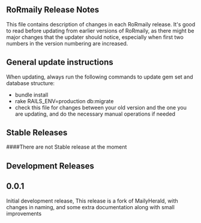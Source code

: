 RoRmaily Release Notes
------------------------

This file contains description of changes in each RoRmaily release. It's good to read before updating from earlier versions of RoRmaily, as there might be major changes that the updater should notice, especially when first two numbers in the version numbering are increased.

General update instructions
---------------------------

When updating, always run the following commands to update gem set and database structure:
 - bundle install
 - rake RAILS_ENV=production db:migrate
 - check this file for changes between your old version and the one you are updating, and do the necessary manual operations if needed

 ## Stable Releases

 ####There are not Stable release at the moment

 ## Development Releases

 0.0.1
 -----
 Initial development release, This release is a fork of MailyHerald, with changes in naming, and some extra documentation along with small improvements